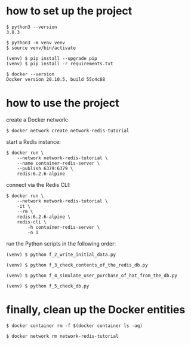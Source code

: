 # how to set up the project

```
$ python3 --version
3.8.3

$ python3 -m venv venv
$ source venv/bin/activate

(venv) $ pip install --upgrade pip
(venv) $ pip install -r requirements.txt

$ docker --version
Docker version 20.10.5, build 55c4c88
```

# how to use the project

create a Docker network:
```
$ docker network create network-redis-tutorial
```

start a Redis instance:
```
$ docker run \
    --network network-redis-tutorial \
    --name container-redis-server \
    --publish 6379:6379 \
    redis:6.2.6-alpine
```

connect via the Redis CLI:
```
$ docker run \
    --network network-redis-tutorial \
    -it \
    --rm \
    redis:6.2.6-alpine \
    redis-cli \
        -h container-redis-server \
        -n 1
```

run the Python scripts in the following order:
```
(venv) $ python f_2_write_initial_data.py

(venv) $ python f_3_check_contents_of_the_redis_db.py

(venv) $ python f_4_simulate_user_purchase_of_hat_from_the_db.py

(venv) $ python f_5_check_db.py
```

# finally, clean up the Docker entities

```
$ docker container rm -f $(docker container ls -aq)

$ docker network rm network-redis-tutorial
```

